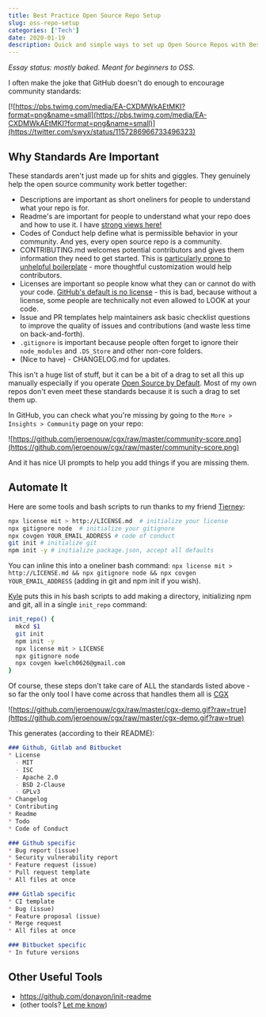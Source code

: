 ```yaml
---
title: Best Practice Open Source Repo Setup
slug: oss-repo-setup
categories: ['Tech']
date: 2020-01-19
description: Quick and simple ways to set up Open Source Repos with Best Practices
---
```


*Essay status: mostly baked. Meant for beginners to OSS.*

I often make the joke that GitHub doesn't do enough to encourage community standards:

[![https://pbs.twimg.com/media/EA-CXDMWkAEtMKI?format=png&name=small](https://pbs.twimg.com/media/EA-CXDMWkAEtMKI?format=png&name=small)](https://twitter.com/swyx/status/1157286966733496323)

## Why Standards Are Important

These standards aren't just made up for shits and giggles. They genuinely help the open source community work better together:

- Descriptions are important as short oneliners for people to understand what your repo is for.
- Readme's are important for people to understand what your repo does and how to use it. I have [strong views here!](https://twitter.com/swyx/status/1218711368989278208)
- Codes of Conduct help define what is permissible behavior in your community. And yes, every open source repo is a community.
- CONTRIBUTING.md welcomes potential contributors and gives them information they need to get started. This is [particularly prone to unhelpful boilerplate](https://twitter.com/swyx/status/983467648997609477) - more thoughtful customization would help contributors.
- Licenses are important so people know what they can or cannot do with your code. [GitHub's default is no license](https://twitter.com/swyx/status/1218711368989278208) - this is bad, because without a license, some people are technically not even allowed to LOOK at your code.
- Issue and PR templates help maintainers ask basic checklist questions to improve the quality of issues and contributions (and waste less time on back-and-forth).
- `.gitignore` is important because people often forget to ignore their `node_modules` and `.DS_Store` and other non-core folders.
- (Nice to have) - CHANGELOG.md for updates.

This isn't a huge list of stuff, but it can be a bit of a drag to set all this up manually especially if you operate [Open Source by Default](http://artsy.github.io/series/open-source-by-default/). Most of my own repos don't even meet these standards because it is such a drag to set them up. 

In GitHub, you can check what you're missing by going to the `More > Insights > Community` page on your repo:

![https://github.com/jeroenouw/cgx/raw/master/community-score.png](https://github.com/jeroenouw/cgx/raw/master/community-score.png)

And it has nice UI prompts to help you add things if you are missing them.

## Automate It

Here are some tools and bash scripts to run thanks to my friend [Tierney](https://twitter.com/bitandbang/status/1212223793898373120): 

```bash
npx license mit > http://LICENSE.md  # initialize your license
npx gitignore node  # initialize your gitignore
npx covgen YOUR_EMAIL_ADDRESS # code of conduct
git init # initialize git
npm init -y # initialize package.json, accept all defaults
```

You can inline this into a oneliner bash command: `npx license mit > http://LICENSE.md && npx gitignore node && npx covgen YOUR_EMAIL_ADDRESS` (adding in git and npm init if you wish).

[Kyle](https://twitter.com/kylewelch/status/1219011921812316160) puts this in his bash scripts to add making a directory, initializing npm and git, all in a single `init_repo` command:

```bash
init_repo() {
  mkcd $1
  git init
  npm init -y
  npx license mit > LICENSE
  npx gitignore node
  npx covgen kwelch0626@gmail.com
}
```

Of course, these steps don't take care of ALL the standards listed above - so far the only tool I have come across that handles them all is [CGX](https://github.com/jeroenouw/cgx)

![https://github.com/jeroenouw/cgx/raw/master/cgx-demo.gif?raw=true](https://github.com/jeroenouw/cgx/raw/master/cgx-demo.gif?raw=true)

This generates (according to their README):

```markdown
### Github, Gitlab and Bitbucket
* License 
  - MIT
  - ISC
  - Apache 2.0
  - BSD 2-Clause
  - GPLv3
* Changelog
* Contributing
* Readme
* Todo
* Code of Conduct

### Github specific
* Bug report (issue)
* Security vulnerability report
* Feature request (issue)
* Pull request template
* All files at once

### Gitlab specific
* CI template
* Bug (issue)
* Feature proposal (issue)
* Merge request
* All files at once

### Bitbucket specific
* In future versions
```

## Other Useful Tools

- https://github.com/donavon/init-readme
- (other tools? [Let me know](https://twitter.com/swyx))